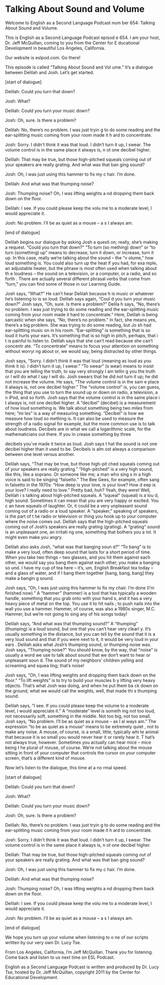 # Talking About Sound and Volume

Welcome to English as a Second Language Podcast num ber 654: Talking About Sound and Volume. 

This is English as a Second Language Podcast episod e 654.  I am your host, Dr. Jeff McQuillan, coming to you from the Center for E ducational Development in beautiful Los Angeles, California. 

Our website is eslpod.com.  Go there! 

This episode is called “Talking About Sound and Vol ume.”  It’s a dialogue between Delilah and Josh.  Let’s get started. 

[start of dialogue] 

Delilah:  Could you turn that down? 

Josh:  What?   

Delilah:  Could you turn your music down? 

Josh:  Oh, sure.  Is there a problem? 

Delilah:  No, there’s no problem.  I was just tryin g to do some reading and the ear-splitting music coming from your room made it h ard to concentrate. 

Josh:  Sorry.  I didn’t think it was that loud.  I didn’t turn it up, I swear.  The volume control is in the same place it always is, n ot one decibel higher. 

Delilah:  That may be true, but those high-pitched squeals coming out of your speakers are really grating.  And what was that ban ging sound? 

Josh:  Oh, I was just using this hammer to fix my c hair.  I’m done.   

Delilah:  And what was that thumping noise? 

Josh:  Thumping noise?  Oh, I was lifting weights a nd dropping them back down on the floor.   

Delilah:  I see.  If you could please keep the volu me to a moderate level, I would appreciate it.  

 Josh:  No problem.  I’ll be as quiet as a mouse – a s I always am. 

[end of dialogue] 

Delilah begins our dialogue by asking Josh a questi on; really, she’s making a request.  “Could you turn that down?”  “To turn (so mething) down” or “to turn (something) up” means to decrease, turn it down, or  increase, turn it up.  In this case, really we’re talking about the sound – the “v olume,” how loud something is. You could also turn up the heat if you had, for exa mple, an adjustable heater, but the phrase is most often used when talking about th e loudness – the sound on a television, or a computer, or a radio, and so forth .  There are actually several different phrasal verbs that come from “turn,” you can find some of those in our Learning Guide. 

Josh says, “What?”  He can’t hear Delilah because h is music or whatever he’s listening to is so loud.  Delilah says again, “Coul d you turn your music down?” Josh says, “Oh, sure.  Is there a problem?”  Delila h says, “No, there’s no problem.  I was just trying to do some reading and the ear-splitting music coming from your room made it hard to concentrate.”  Here,  Delilah is being sarcastic when she says, “No, there’s no problem.”  In fact, she means yes, there’s a big problem.  She was trying to do some reading, but Jo sh had ear-splitting music on in his room.  “Ear-splitting” is something that is so loud it hurts your ears.  It’s something that is so high in pitch, perhaps, that i t is painful to listen to.  Delilah says that she can’t read because she can’t concentr ate.  “To concentrate” means to focus your attention on something without worryi ng about or, we would say, being distracted by other things. 

Josh says, “Sorry.  I didn’t think it was that loud  (meaning as loud as you think it is).  I didn’t turn it up, I swear.”  “To swear” (s wear) means to insist that you are telling the truth, to say very strongly I am tellin g you the truth or I will do what I say I will do.  Josh swears that he did not turn it  up; he did not increase the volume.  He says, “The volume control is in the sam e place it always is, not one decibel higher.”  The “volume control” is, you can guess, the thing that you use to turn the sound up or down on radio, a television, a n iPod, and so forth.  Josh says that the volume control is in the same place i t always is, not one decibel higher.  A “decibel” (decibel) is a measurement of how loud something is.  We talk about something being two miles from here; “mi les” is a way of measuring something.  “Decibel” is how we measure how loud so mething is.  It can also be used to measure the strength of a radio signal for example, but the more common use is to talk about loudness.  Decibels are  in what we call a logarithmic scale, for the mathematicians out there.  If you in crease something by three  

decibels you’ve made it twice as loud.  Josh says t hat the sound is not one decibel higher than it used to be.  Decibels is alm ost always a comparison between one level versus another. 

Delilah says, “That may be true, but those high-pit ched squeals coming out of your speakers are really grating.”  “High-pitched” is a very high sound, like this, like a soprano.  Or someone like me; a man who sing s in a high voice is said to be singing “falsetto.”  The Bee Gees, for example, often sang in falsetto in the 1970s: “How deep is your love, is your love?  How d eep is your love?  I really need to love.”  Pretty bad, huh?  Yeah, they were!  Well, Delilah i s talking about high-pitched squeals.  A “squeal” (squeal) is a lou d, high sound.  Sometimes it can mean that you are very happy or excited.  You c an have squeals of laughter. Or, it could be a very unpleasant sound coming out of a radio or a loud speaker. A “speaker,” speaking of speakers, is the part of t he radio or television or thing you hook up to your computer where the noise comes out.  Delilah says that the high-pitched squeals coming out of Josh’s speakers are really grating (grating). A “grating” sound is an unpleasant one, an irritati ng one, something that bothers you a lot.  It might even make you angry.   

Delilah also asks Josh, “what was that banging soun d?”  “To bang” is to make a very loud, often deep sound that lasts for a short period of time.  When you take two things – two glasses, and you hit them against each other, we would say you bang them against each other, you make a banging so und.  I have my cup of tea here – it’s, um, English Breakfast tea today – and a glass of water, and if I bang them together [bang, bang, bang] they make a bangin g sound. 

Josh says, “Oh, I was just using this hammer to fix  my chair.  I’m done (I’m finished now).”  A “hammer” (hammer) is a tool that  has typically a wooden handle, something that you grab onto with your hand s, and it has a very heavy piece of metal on the top.  You use it to hit nails ; to push nails into the wall you use a hammer.  Hammer, of course, was also a 1980s singer, M.C. Hammer, but we’re not going to sing any of his songs today! 

Delilah says, “And what was that thumping sound?”  A “thumping” (thumping) is a loud sound, but one that you can’t hear very clearl y.  It’s usually something in the distance, but you can tell by the sound that it is a very loud sound and that if you were next to it, it would be very loud in your ears .  Delilah asks what Josh’s thumping sound, or thumping noise was.  Josh says, “Thumping noise?”  You should know, by the way, that “noise” is usually a word we use to talk about sound that we don’t want to hear or unpleasant soun d.  The sound of my neighbors’ children yelling and screaming and squea ling; that’s noise! 

Josh says, “Oh, I was lifting weights and dropping them back down on the floor.” “To lift weights” is to try to build your muscles b y lifting very heavy objects. That’s what Josh was doing, and when he put them ba ck down on the ground, what we would call the weights, well, that made thi s thumping sound.     

Delilah says, “I see.  If you could please keep the  volume to a moderate level, I would appreciate it.”  A “moderate” level is someth ing not too loud, not necessarily soft, something in the middle.  Not too  big, not too small.  Josh says, “No problem.  I’ll be as quiet as a mouse – as I al ways am.”  The expression “to be as quiet as a mouse” means to be extremely quiet , not to make any noise.  A mouse, of course, is a small, little, typically whi te animal that because it is so small you would never hear it or rarely hear it.  T hat’s not always true, however. Sometimes you actually can hear mice – mice being t he plural of mouse, of course.  We’re not talking about the mouse sitting in front of your computer that controls the cursor on your computer screen, that’s  a different kind of mouse. 

Now let’s listen to the dialogue, this time at a no rmal speed. 

[start of dialogue] 

Delilah:  Could you turn that down? 

Josh:  What?   

Delilah:  Could you turn your music down? 

Josh:  Oh, sure.  Is there a problem? 

Delilah:  No, there’s no problem.  I was just tryin g to do some reading and the ear-splitting music coming from your room made it h ard to concentrate. 

Josh:  Sorry.  I didn’t think it was that loud.  I didn’t turn it up, I swear.  The volume control is in the same place it always is, n ot one decibel higher. 

Delilah:  That may be true, but those high-pitched squeals coming out of your speakers are really grating.  And what was that ban ging sound? 

Josh:  Oh, I was just using this hammer to fix my c hair.  I’m done.   

Delilah:  And what was that thumping noise? 

Josh:  Thumping noise?  Oh, I was lifting weights a nd dropping them back down on the floor.   

Delilah:  I see.  If you could please keep the volu me to a moderate level, I would appreciate it. 

Josh:  No problem.  I’ll be as quiet as a mouse – a s I always am. 

[end of dialogue] 

We hope you turn up your volume when listening to o ne of our scripts written by our very own Dr. Lucy Tse.   

From Los Angeles, California, I’m Jeff McQuillan.  Thank you for listening.  Come back and listen to us next time on ESL Podcast. 

English as a Second Language Podcast is written and  produced by Dr. Lucy Tse, hosted by Dr. Jeff McQuillan, copyright 2011 by the  Center for Educational Development.


